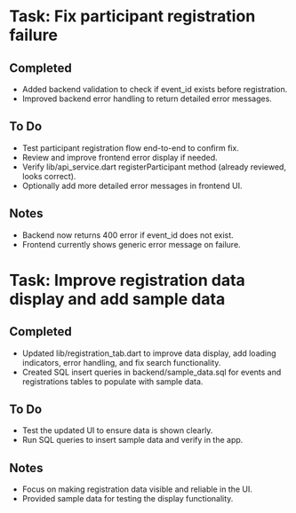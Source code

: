 # Task: Fix participant registration failure

## Completed
- Added backend validation to check if event_id exists before registration.
- Improved backend error handling to return detailed error messages.

## To Do
- Test participant registration flow end-to-end to confirm fix.
- Review and improve frontend error display if needed.
- Verify lib/api_service.dart registerParticipant method (already reviewed, looks correct).
- Optionally add more detailed error messages in frontend UI.

## Notes
- Backend now returns 400 error if event_id does not exist.
- Frontend currently shows generic error message on failure.

# Task: Improve registration data display and add sample data

## Completed
- Updated lib/registration_tab.dart to improve data display, add loading indicators, error handling, and fix search functionality.
- Created SQL insert queries in backend/sample_data.sql for events and registrations tables to populate with sample data.

## To Do
- Test the updated UI to ensure data is shown clearly.
- Run SQL queries to insert sample data and verify in the app.

## Notes
- Focus on making registration data visible and reliable in the UI.
- Provided sample data for testing the display functionality.
